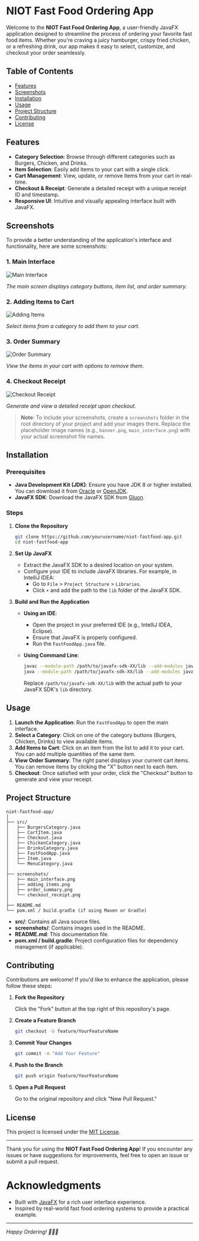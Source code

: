 # NIOT Fast Food Ordering App

Welcome to the **NIOT Fast Food Ordering App**, a user-friendly JavaFX application designed to streamline the process of ordering your favorite fast food items. Whether you're craving a juicy hamburger, crispy fried chicken, or a refreshing drink, our app makes it easy to select, customize, and checkout your order seamlessly.

## Table of Contents

- [Features](#features)
- [Screenshots](#screenshots)
- [Installation](#installation)
- [Usage](#usage)
- [Project Structure](#project-structure)
- [Contributing](#contributing)
- [License](#license)

## Features

- **Category Selection**: Browse through different categories such as Burgers, Chicken, and Drinks.
- **Item Selection**: Easily add items to your cart with a single click.
- **Cart Management**: View, update, or remove items from your cart in real-time.
- **Checkout & Receipt**: Generate a detailed receipt with a unique receipt ID and timestamp.
- **Responsive UI**: Intuitive and visually appealing interface built with JavaFX.

## Screenshots

To provide a better understanding of the application's interface and functionality, here are some screenshots:

### 1. Main Interface

![Main Interface](screenshots/main_interface.png)

*The main screen displays category buttons, item list, and order summary.*

### 2. Adding Items to Cart

![Adding Items](screenshots/adding_items.png)

*Select items from a category to add them to your cart.*

### 3. Order Summary

![Order Summary](screenshots/order_summary.png)

*View the items in your cart with options to remove them.*

### 4. Checkout Receipt

![Checkout Receipt](screenshots/checkout_receipt.png)

*Generate and view a detailed receipt upon checkout.*

> **Note**: To include your screenshots, create a `screenshots` folder in the root directory of your project and add your images there. Replace the placeholder image names (e.g., `banner.png`, `main_interface.png`) with your actual screenshot file names.

## Installation

### Prerequisites

- **Java Development Kit (JDK)**: Ensure you have JDK 8 or higher installed. You can download it from [Oracle](https://www.oracle.com/java/technologies/javase-jdk11-downloads.html) or [OpenJDK](https://openjdk.java.net/).
- **JavaFX SDK**: Download the JavaFX SDK from [Gluon](https://gluonhq.com/products/javafx/).

### Steps

1. **Clone the Repository**

   ```bash
   git clone https://github.com/yourusername/niot-fastfood-app.git
   cd niot-fastfood-app
   ```

2. **Set Up JavaFX**

   - Extract the JavaFX SDK to a desired location on your system.
   - Configure your IDE to include JavaFX libraries. For example, in IntelliJ IDEA:
     - Go to `File` > `Project Structure` > `Libraries`.
     - Click `+` and add the path to the `lib` folder of the JavaFX SDK.

3. **Build and Run the Application**

   - **Using an IDE**:
     - Open the project in your preferred IDE (e.g., IntelliJ IDEA, Eclipse).
     - Ensure that JavaFX is properly configured.
     - Run the `FastFoodApp.java` file.

   - **Using Command Line**:

     ```bash
     javac --module-path /path/to/javafx-sdk-XX/lib --add-modules javafx.controls,javafx.fxml *.java
     java --module-path /path/to/javafx-sdk-XX/lib --add-modules javafx.controls,javafx.fxml FastFoodApp
     ```

     Replace `/path/to/javafx-sdk-XX/lib` with the actual path to your JavaFX SDK's `lib` directory.

## Usage

1. **Launch the Application**: Run the `FastFoodApp` to open the main interface.
2. **Select a Category**: Click on one of the category buttons (Burgers, Chicken, Drinks) to view available items.
3. **Add Items to Cart**: Click on an item from the list to add it to your cart. You can add multiple quantities of the same item.
4. **View Order Summary**: The right panel displays your current cart items. You can remove items by clicking the "X" button next to each item.
5. **Checkout**: Once satisfied with your order, click the "Checkout" button to generate and view your receipt.

## Project Structure

```
niot-fastfood-app/
│
├── src/
│   ├── BurgersCategory.java
│   ├── CartItem.java
│   ├── Checkout.java
│   ├── ChickenCategory.java
│   ├── DrinksCategory.java
│   ├── FastFoodApp.java
│   ├── Item.java
│   └── MenuCategory.java
│
├── screenshots/
│   ├── main_interface.png
│   ├── adding_items.png
│   ├── order_summary.png
│   └── checkout_receipt.png
│
├── README.md
└── pom.xml / build.gradle (if using Maven or Gradle)
```

- **src/**: Contains all Java source files.
- **screenshots/**: Contains images used in the README.
- **README.md**: This documentation file.
- **pom.xml / build.gradle**: Project configuration files for dependency management (if applicable).

## Contributing

Contributions are welcome! If you'd like to enhance the application, please follow these steps:

1. **Fork the Repository**

   Click the "Fork" button at the top right of this repository's page.

2. **Create a Feature Branch**

   ```bash
   git checkout -b feature/YourFeatureName
   ```

3. **Commit Your Changes**

   ```bash
   git commit -m "Add Your Feature"
   ```

4. **Push to the Branch**

   ```bash
   git push origin feature/YourFeatureName
   ```

5. **Open a Pull Request**

   Go to the original repository and click "New Pull Request."

## License

This project is licensed under the [MIT License](LICENSE).

---

Thank you for using the **NIOT Fast Food Ordering App**! If you encounter any issues or have suggestions for improvements, feel free to open an issue or submit a pull request.

# Acknowledgments

- Built with [JavaFX](https://openjfx.io/) for a rich user interface experience.
- Inspired by real-world fast food ordering systems to provide a practical example.

---

*Happy Ordering! 🍔🍗🥤*
